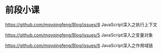 # 前段小课

https://github.com/mqyqingfeng/Blog/issues/8  JavaScript深入之执行上下文



https://github.com/mqyqingfeng/Blog/issues/5   JavaScript深入之变量对象



https://github.com/mqyqingfeng/Blog/issues/6   JavaScript深入之作用域链